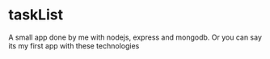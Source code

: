 # taskList
A small app done by me with nodejs, express and mongodb. Or you can say its my first app with these technologies
